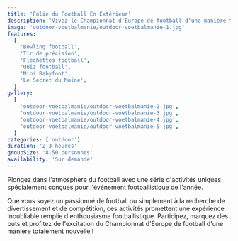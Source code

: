 ```yaml
---
title: 'Folie du Football En Extérieur'
description: "Vivez le Championnat d'Europe de football d'une manière totalement nouvelle avec notre activité spécialement développée"
image: 'outdoor-voetbalmanie/outdoor-voetbalmanie-1.jpg'
features:
  [
    'Bowling football',
    'Tir de précision',
    'Fléchettes football',
    'Quiz football',
    'Mini Babyfoot',
    'Le Secret du Moine',
  ]
gallery:
  [
    'outdoor-voetbalmanie/outdoor-voetbalmanie-2.jpg',
    'outdoor-voetbalmanie/outdoor-voetbalmanie-3.jpg',
    'outdoor-voetbalmanie/outdoor-voetbalmanie-4.jpg',
    'outdoor-voetbalmanie/outdoor-voetbalmanie-5.jpg',
  ]
categories: ['outdoor']
duration: '2-3 heures'
groupSize: '8-50 personnes'
availability: 'Sur demande'
---
```


Plongez dans l'atmosphère du football avec une série d'activités uniques spécialement conçues pour l'événement footballistique de l'année.

Que vous soyez un passionné de football ou simplement à la recherche de divertissement et de compétition, ces activités promettent une expérience inoubliable remplie d'enthousiasme footballistique. Participez, marquez des buts et profitez de l'excitation du Championnat d'Europe de football d'une manière totalement nouvelle !
